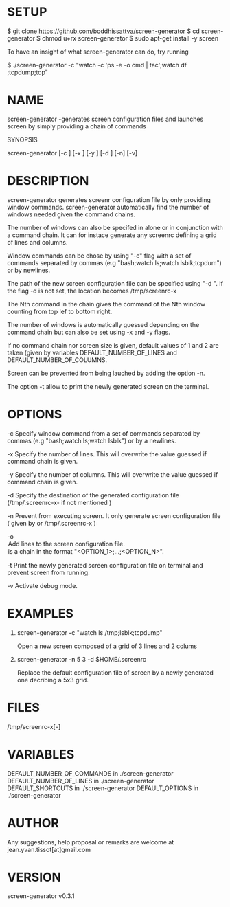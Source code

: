 
# SETUP

$ git clone https://github.com/boddhissattva/screen-generator
$ cd screen-generator
$ chmod u+rx screen-generator
$ sudo apt-get install -y screen

To have an insight of what screen-generator can do, try running

$ ./screen-generator -c "watch -c 'ps -e -o cmd | tac';watch df ;tcpdump;top"   

# NAME

screen-generator -generates screen configuration files and launches screen by simply providing a chain of commands

SYNOPSIS

screen-generator [-c <COMMAND CHAIN>] [-x <X>] [-y <Y>] [-d <DESTINATION PATH>] [-n] [-v]

# DESCRIPTION
 
screen-generator generates screenr configuration file by only providing window commands. screen-generator automatically find the number of windows needed given the command chains.

The number of windows can also be specifed in alone or in conjunction with a command chain. It can for instace generate any screenrc defining a grid of <X> lines and <Y> columns.

Window commands can be chose by using "-c" flag with a set of commands separated by commas (e.g "bash;watch ls;watch lsblk;tcpdum") or by newlines. 
  
The path of the new screen configuration file can be specified using "-d <DESTINATION PATH>". If the flag -d is not set, the location becomes /tmp/screenrc-<X>x<Y>

The Nth command in the chain gives the command of the Nth window counting from top lef to bottom right.

The number of windows is automatically guessed depending on the command chain but can also be set using -x and -y flags.

If no command chain nor screen size is given, default values of 1 and 2 are taken (given by variables DEFAULT_NUMBER_OF_LINES and DEFAULT_NUMBER_OF_COLUMNS. 

Screen can be prevented from being lauched by adding the option -n.

The option -t allow to print the newly generated screen on the terminal.

# OPTIONS

-c <COMMAND CHAIN>            Specify window command from a set of commands <COMMAND CHAIN> separated by commas (e.g "bash;watch ls;watch lsblk") or by a newlines.      

-x <X>                        Specify the number of lines. This will overwrite the value guessed if command chain is given.

-y <Y>                        Specify the number of columns. This will overwrite the value guessed if command chain is given.

-d <DESTINATION PATH>         Specify the destination of the generated configuration file (/tmp/.screenrc-<X>x<Y>-<ADJUSTED COMMAND CHAIN STRING> if not mentioned )

-n                            Prevent from executing screen. It only generate screen configuration file ( given by <DESTINATION PATH> or /tmp/.screenrc-<X>x<Y> )

-o <OPTION CHAIN>             Add lines to the screen configuration file. <OPTION CHAIN> is a chain in the format "<OPTION_1>;...;<OPTION_N>". 

-t                            Print the newly generated screen configuration file on terminal and prevent screen from running.

-v                            Activate debug mode. 

# EXAMPLES

1) screen-generator -c "watch ls /tmp;lsblk;tcpdump"   
 
   Open a new screen composed of a grid of 3 lines and 2 colums

2) screen-generator -n 5 3 -d $HOME/.screenrc

   Replace the default configuration file of screen by a newly generated one decribing a 5x3 grid.

# FILES

/tmp/screenrc-<X>x<Y>[-<COMMAND-CHAIN>]

# VARIABLES

DEFAULT_NUMBER_OF_COMMANDS in ./screen-generator     
DEFAULT_NUMBER_OF_LINES in ./screen-generator     
DEFAULT_SHORTCUTS in ./screen-generator
DEFAULT_OPTIONS in ./screen-generator

# AUTHOR

Any suggestions, help proposal or remarks are welcome at jean.yvan.tissot[at]gmail.com

# VERSION

screen-generator v0.3.1

